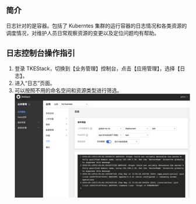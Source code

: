 ## 简介

日志针对的是容器。包括了 Kuberntes 集群的运行容器的日志情况和各类资源的调度情况，对维护人员日常观察资源的变更以及定位问题均有帮助。

## 日志控制台操作指引

1. 登录 TKEStack，切换到【业务管理】控制台，点击【应用管理】，选择【日志】。
2. 进入“日志”页面。 
3. 可以按照不用的命名空间和资源类型进行筛选。
   ![](https://github.com/tkestack/tke/blob/master/docs/images/日志.png?raw=true)